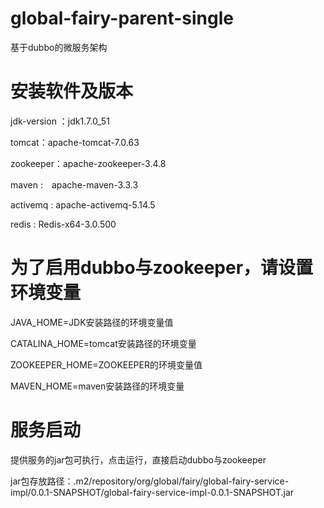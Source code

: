 # global-fairy-parent-single
基于dubbo的微服务架构
# 安装软件及版本

jdk-version ：jdk1.7.0_51

tomcat：apache-tomcat-7.0.63

zookeeper：apache-zookeeper-3.4.8

maven :　apache-maven-3.3.3

activemq : apache-activemq-5.14.5

redis : Redis-x64-3.0.500

# 为了启用dubbo与zookeeper，请设置环境变量
JAVA_HOME=JDK安装路径的环境变量值  

CATALINA_HOME=tomcat安装路径的环境变量   

ZOOKEEPER_HOME=ZOOKEEPER的环境变量值   

MAVEN_HOME=maven安装路径的环境变量   

# 服务启动
提供服务的jar包可执行，点击运行，直接启动dubbo与zookeeper   

jar包存放路径：.m2/repository/org/global/fairy/global-fairy-service-impl/0.0.1-SNAPSHOT/global-fairy-service-impl-0.0.1-SNAPSHOT.jar


